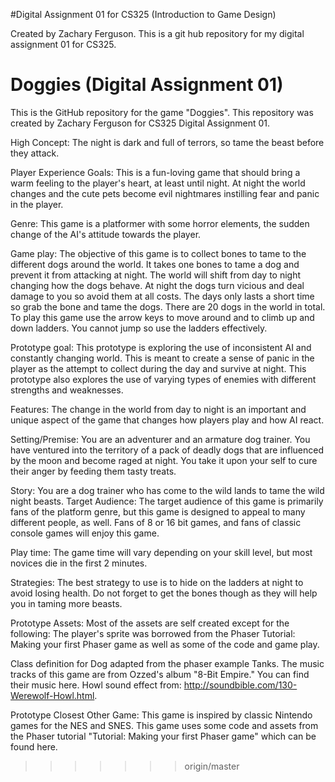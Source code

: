 #Digital Assignment 01 for CS325 (Introduction to Game Design)

Created by Zachary Ferguson.
This is a git hub repository for my digital assignment 01 for CS325. 

# Doggies (Digital Assignment 01)

This is the GitHub repository for the game "Doggies". This repository was created by Zachary Ferguson for CS325 Digital Assignment 01. 


High Concept: The night is dark and full of terrors, so tame the beast before they attack.

Player Experience Goals: This is a fun-loving game that should bring a warm feeling to the player's heart, at least until night. At night the world changes and the cute pets become evil nightmares instilling fear and panic in the player.

Genre: This game is a platformer with some horror elements, the sudden change of the AI's attitude towards the player.

Game play: The objective of this game is to collect bones to tame to the different dogs around the world. It takes one bones to tame a dog and prevent it from attacking at night. The world will shift from day to night changing how the dogs behave. At night the dogs turn vicious and deal damage to you so avoid them at all costs. The days only lasts a short time so grab the bone and tame the dogs. There are 20 dogs in the world in total.
To play this game use the arrow keys to move around and to climb up and down ladders. You cannot jump so use the ladders effectively.

Prototype goal: This prototype is exploring the use of inconsistent AI and constantly changing world. This is meant to create a sense of panic in the player as the attempt to collect during the day and survive at night. This prototype also explores the use of varying types of enemies with different strengths and weaknesses.

Features: The change in the world from day to night is an important and unique aspect of the game that changes how players play and how AI react.

Setting/Premise: You are an adventurer and an armature dog trainer. You have ventured into the territory of a pack of deadly dogs that are influenced by the moon and become raged at night. You take it upon your self to cure their anger by feeding them tasty treats.

Story: You are a dog trainer who has come to the wild lands to tame the wild night beasts.
Target Audience: The target audience of this game is primarily fans of the platform genre, but this game is designed to appeal to many different people, as well. Fans of 8 or 16 bit games, and fans of classic console games will enjoy this game.

Play time: The game time will vary depending on your skill level, but most novices die in the first 2 minutes.

Strategies: The best strategy to use is to hide on the ladders at night to avoid losing health. Do not forget to get the bones though as they will help you in taming more beasts.

Prototype Assets: Most of the assets are self created except for the following:
The player's sprite was borrowed from the Phaser Tutorial: Making your first Phaser game as well as some of the code and game play.

Class definition for Dog adapted from the phaser example Tanks.
  The music tracks of this game are from Ozzed's album "8-Bit Empire." You can find their music here.
  Howl sound effect from: http://soundbible.com/130-Werewolf-Howl.html.
  
Prototype Closest Other Game: This game is inspired by classic Nintendo games for the NES and SNES. This game uses some code and assets from the Phaser tutorial "Tutorial: Making your first Phaser game" which can be found here.
>>>>>>> origin/master
